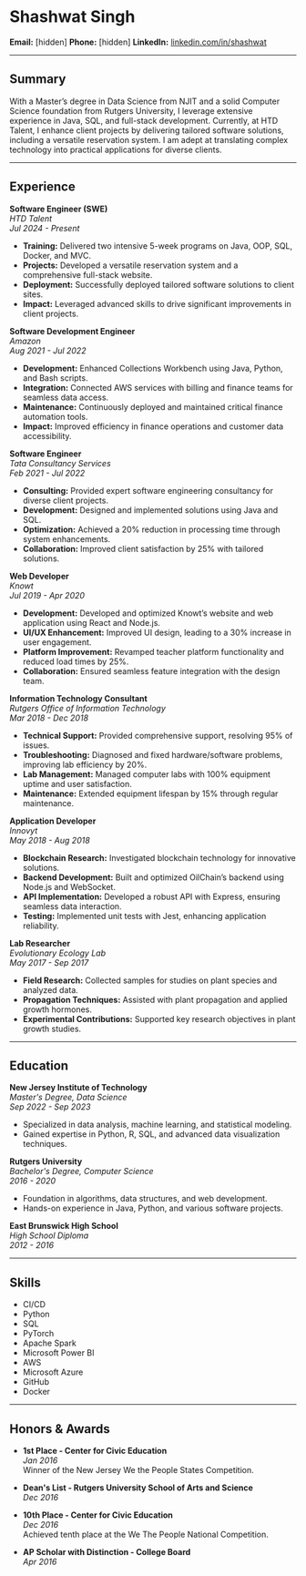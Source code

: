 # Shashwat Singh
**Email:** [hidden]
**Phone:** [hidden]
**LinkedIn:** [linkedin.com/in/shashwat](https://linkedin.com/in/shashwhat)

---

## Summary
With a Master’s degree in Data Science from NJIT and a solid Computer Science foundation from Rutgers University, I leverage extensive experience in Java, SQL, and full-stack development. Currently, at HTD Talent, I enhance client projects by delivering tailored software solutions, including a versatile reservation system. I am adept at translating complex technology into practical applications for diverse clients.

---

## Experience

**Software Engineer (SWE)**  
*HTD Talent*  
*Jul 2024 - Present*  
- **Training:** Delivered two intensive 5-week programs on Java, OOP, SQL, Docker, and MVC.
- **Projects:** Developed a versatile reservation system and a comprehensive full-stack website.
- **Deployment:** Successfully deployed tailored software solutions to client sites.
- **Impact:** Leveraged advanced skills to drive significant improvements in client projects.

**Software Development Engineer**  
*Amazon*  
*Aug 2021 - Jul 2022*  
- **Development:** Enhanced Collections Workbench using Java, Python, and Bash scripts.
- **Integration:** Connected AWS services with billing and finance teams for seamless data access.
- **Maintenance:** Continuously deployed and maintained critical finance automation tools.
- **Impact:** Improved efficiency in finance operations and customer data accessibility.

**Software Engineer**  
*Tata Consultancy Services*  
*Feb 2021 - Jul 2022*  
- **Consulting:** Provided expert software engineering consultancy for diverse client projects.
- **Development:** Designed and implemented solutions using Java and SQL.
- **Optimization:** Achieved a 20% reduction in processing time through system enhancements.
- **Collaboration:** Improved client satisfaction by 25% with tailored solutions.

**Web Developer**  
*Knowt*  
*Jul 2019 - Apr 2020*  
- **Development:** Developed and optimized Knowt’s website and web application using React and Node.js.
- **UI/UX Enhancement:** Improved UI design, leading to a 30% increase in user engagement.
- **Platform Improvement:** Revamped teacher platform functionality and reduced load times by 25%.
- **Collaboration:** Ensured seamless feature integration with the design team.

**Information Technology Consultant**  
*Rutgers Office of Information Technology*  
*Mar 2018 - Dec 2018*  
- **Technical Support:** Provided comprehensive support, resolving 95% of issues.
- **Troubleshooting:** Diagnosed and fixed hardware/software problems, improving lab efficiency by 20%.
- **Lab Management:** Managed computer labs with 100% equipment uptime and user satisfaction.
- **Maintenance:** Extended equipment lifespan by 15% through regular maintenance.

**Application Developer**  
*Innovyt*  
*May 2018 - Aug 2018*  
- **Blockchain Research:** Investigated blockchain technology for innovative solutions.
- **Backend Development:** Built and optimized OilChain’s backend using Node.js and WebSocket.
- **API Implementation:** Developed a robust API with Express, ensuring seamless data interaction.
- **Testing:** Implemented unit tests with Jest, enhancing application reliability.

**Lab Researcher**  
*Evolutionary Ecology Lab*  
*May 2017 - Sep 2017*  
- **Field Research:** Collected samples for studies on plant species and analyzed data.
- **Propagation Techniques:** Assisted with plant propagation and applied growth hormones.
- **Experimental Contributions:** Supported key research objectives in plant growth studies.

---

## Education

**New Jersey Institute of Technology**  
*Master's Degree, Data Science*  
*Sep 2022 - Sep 2023*  
- Specialized in data analysis, machine learning, and statistical modeling.
- Gained expertise in Python, R, SQL, and advanced data visualization techniques.

**Rutgers University**  
*Bachelor's Degree, Computer Science*  
*2016 - 2020*  
- Foundation in algorithms, data structures, and web development.
- Hands-on experience in Java, Python, and various software projects.

**East Brunswick High School**  
*High School Diploma*  
*2012 - 2016*

---

## Skills
- CI/CD
- Python
- SQL
- PyTorch
- Apache Spark
- Microsoft Power BI
- AWS
- Microsoft Azure
- GitHub
- Docker

---

## Honors & Awards

- **1st Place - Center for Civic Education**  
  *Jan 2016*  
  Winner of the New Jersey We the People States Competition.

- **Dean's List - Rutgers University School of Arts and Science**  
  *Dec 2016*

- **10th Place - Center for Civic Education**  
  *Dec 2016*  
  Achieved tenth place at the We The People National Competition.

- **AP Scholar with Distinction - College Board**  
  *Apr 2016*
